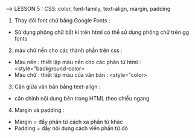 --> LESSON 5 : CSS: color, font-family, text-align, margin, padding
1) Thay đổi font chữ bằng Google Fonts :
-  Sử dụng phông chữ bất kì trên html có thể sử dụng phông chữ trên gg fonts
2) màu chữ nền cho các thành phần trên css :
- Màu nền : thiết lập màu nền cho các phân tử html : <style="background-color>
- Màu chữ : thiết lập màu của văn bản : <style="color>
3) Căn giữa văn bản bằng text-align :
- căn chỉnh nội dung bên trong HTML theo chiều ngang
4) Margin và padding :
- Margin = đẩy phần tử cách xa phần tử khác
- Padding = đẩy nội dung cách viền phần tử đó